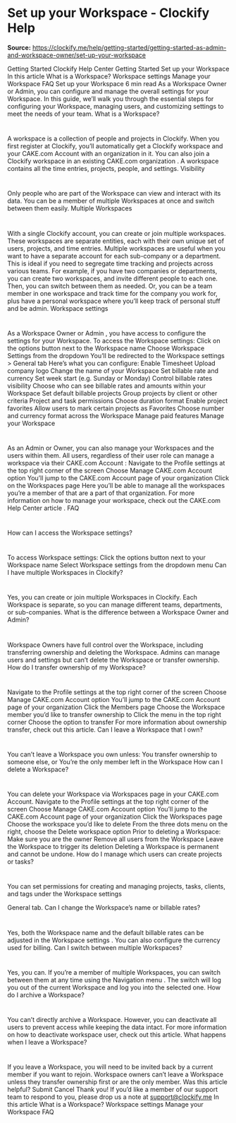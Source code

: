 # Set up your Workspace - Clockify Help

**Source:** https://clockify.me/help/getting-started/getting-started-as-admin-and-workspace-owner/set-up-your-workspace

Getting Started
Clockify Help Center
Getting Started
Set up your Workspace
In this article
What is a Workspace?
Workspace settings
Manage your Workspace
FAQ
Set up your Workspace
6 min read
As a Workspace Owner or Admin, you can configure and manage the overall settings for your Workspace.
In this guide, we’ll walk you through the essential steps for configuring your Workspace, managing users, and customizing settings to meet the needs of your team.
What is a Workspace?
#
A workspace is a collection of people and projects in Clockify. When you first register at Clockify, you’ll automatically get a Clockify workspace and your
CAKE.com Account
with an organization in it.
You can also join a Clockify workspace in an existing
CAKE.com organization
. A workspace contains all the time entries, projects, people, and settings.
Visibility
#
Only people who are part of the Workspace can view and interact with its data. You can be a member of multiple Workspaces at once and switch between them easily.
Multiple Workspaces
#
With a single Clockify account, you can create or join multiple workspaces. These workspaces are separate entities, each with their own unique set of users, projects, and time entries.
Multiple workspaces are useful when you want to have a separate account for each sub-company or a department. This is ideal if you need to segregate time tracking and projects across various teams.
For example, if you have two companies or departments, you can create two workspaces, and invite different people to each one. Then, you can switch between them as needed.
Or, you can be a team member in one workspace and track time for the company you work for, plus have a personal workspace where you’ll keep track of personal stuff and be admin.
Workspace settings
#
As a
Workspace Owner
or
Admin
, you have access to configure the settings for your Workspace. To access the Workspace settings:
Click on the options button next to the Workspace name
Choose
Workspace Settings
from the dropdown
You’ll be redirected to the
Workspace settings > General tab
Here’s what you can configure:
Enable
Timesheet
Upload company logo
Change the name of your Workspace
Set
billable rate
and
currency
Set
week start
(e.g. Sunday or Monday)
Control billable rates visibility
Choose who can see billable rates and amounts within your Workspace
Set default billable projects
Group projects by client or other criteria
Project and task permissions
Choose duration format
Enable project favorites
Allow users to mark certain projects as
Favorites
Choose number and currency format across the Workspace
Manage paid features
Manage your Workspace
#
As an Admin or Owner, you can also manage your Workspaces and the users within them.
All users, regardless of their user role can manage a workspace via their
CAKE.com Account
:
Navigate to the
Profile settings
at the top right corner of the screen
Choose
Manage CAKE.com Account
option
You’ll jump to the
CAKE.com Account
page of your organization
Click on the
Workspaces
page
Here you’ll be able to manage all the workspaces you’re a member of that are a part of that organization.
For more information on how to manage your workspace, check out the
CAKE.com Help Center article
.
FAQ
#
How can I access the Workspace settings?
#
To access Workspace settings:
Click the options button next to your Workspace name
Select
Workspace settings
from the dropdown menu
Can I have multiple Workspaces in Clockify?
#
Yes, you can create or join multiple Workspaces in Clockify. Each Workspace is separate, so you can manage different teams, departments, or sub-companies.
What is the difference between a Workspace Owner and Admin?
#
Workspace Owners
have full control over the Workspace, including transferring ownership and deleting the Workspace.
Admins
can manage users and settings but can’t delete the Workspace or transfer ownership.
How do I transfer ownership of my Workspace?
#
Navigate to the
Profile settings
at the top right corner of the screen
Choose
Manage CAKE.com Account
option
You’ll jump to the
CAKE.com Account
page of your organization
Click the
Members
page
Choose the Workspace member you’d like to transfer ownership to
Click the menu in the top right corner
Choose the option to transfer
For more information about ownership transfer, check out
this
article.
Can I leave a Workspace that I own?
#
You can’t leave a Workspace you own unless:
You transfer ownership to someone else, or
You’re the only member left in the Workspace
How can I delete a Workspace?
#
You can delete your Workspace via
Workspaces
page in your CAKE.com Account.
Navigate to the
Profile settings
at the top right corner of the screen
Choose
Manage CAKE.com Account
option
You’ll jump to the
CAKE.com Account
page of your organization
Click the
Workspaces
page
Choose the workspace you’d like to delete
From the
three dots
menu on the right, choose the
Delete workspace
option
Prior to deleting a Workspace:
Make sure you are the owner
Remove all users from the Workspace
Leave the Workspace to trigger its deletion
Deleting a Workspace is permanent and cannot be undone.
How do I manage which users can create projects or tasks?
#
You can set permissions for creating and managing projects, tasks, clients, and tags under the
Workspace settings
>
General
tab.
Can I change the Workspace’s name or billable rates?
#
Yes, both the Workspace name and the default billable rates can be adjusted in the
Workspace settings
. You can also configure the currency used for billing.
Can I switch between multiple Workspaces?
#
Yes, you can. If you’re a member of multiple Workspaces, you can switch between them at any time using the
Navigation menu
. The switch will log you out of the current Workspace and log you into the selected one.
How do I archive a Workspace?
#
You can’t directly archive a Workspace. However, you can deactivate all users to prevent access while keeping the data intact.
For more information on how to deactivate workspace user, check out
this
article.
What happens when I leave a Workspace?
#
If you leave a Workspace, you will need to be invited back by a current member if you want to rejoin. Workspace owners can’t leave a Workspace unless they transfer ownership first or are the only member.
Was this article helpful?
Submit
Cancel
Thank you! If you’d like a member of our support team to respond to you, please drop us a note at support@clockify.me
In this article
What is a Workspace?
Workspace settings
Manage your Workspace
FAQ